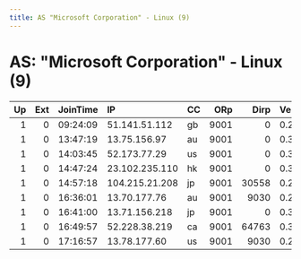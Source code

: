 ```yaml
---
title: AS "Microsoft Corporation" - Linux (9)
---
```


# AS: "Microsoft Corporation" - Linux (9)

|   Up |   Ext | JoinTime   | IP             | CC   |   ORp |   Dirp | Version   | Contact   | Nickname     |   eFamMembers |
|-----:|------:|:-----------|:---------------|:-----|------:|-------:|:----------|:----------|:-------------|--------------:|
|    1 |     0 | 09:24:09   | 51.141.51.112  | gb   |  9001 |      0 | 0.2.9.12  | None      | Torfor2      |             1 |
|    1 |     0 | 13:47:19   | 13.75.156.97   | au   |  9001 |      0 | 0.3.1.8   | None      | Kangatoor    |             1 |
|    1 |     0 | 14:03:45   | 52.173.77.29   | us   |  9001 |      0 | 0.3.1.8   | None      | ThisIsSparta |             1 |
|    1 |     0 | 14:47:24   | 23.102.235.110 | hk   |  9001 |      0 | 0.3.1.8   | None      | ToRevolution |             1 |
|    1 |     0 | 14:57:18   | 104.215.21.208 | jp   |  9001 |  30558 | 0.2.9.12  | None      | SnowBall     |             1 |
|    1 |     0 | 16:36:01   | 13.70.177.76   | au   |  9001 |   9030 | 0.2.9.12  | None      | Musetorn     |             1 |
|    1 |     0 | 16:41:00   | 13.71.156.218  | jp   |  9001 |      0 | 0.3.1.8   | None      | Natormi      |             1 |
|    1 |     0 | 16:49:57   | 52.228.38.219  | ca   |  9001 |  64763 | 0.3.1.8   | None      | ToRonto      |             1 |
|    1 |     0 | 17:16:57   | 13.78.177.60   | us   |  9001 |   9030 | 0.2.9.12  | None      | tatoor       |             1 |
